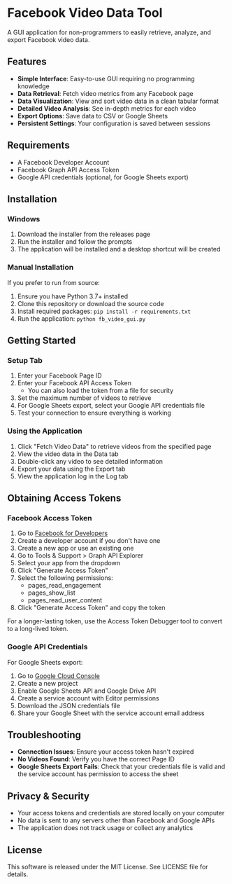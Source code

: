 # Facebook Video Data Tool

A GUI application for non-programmers to easily retrieve, analyze, and export Facebook video data.

## Features

- **Simple Interface**: Easy-to-use GUI requiring no programming knowledge
- **Data Retrieval**: Fetch video metrics from any Facebook page
- **Data Visualization**: View and sort video data in a clean tabular format
- **Detailed Video Analysis**: See in-depth metrics for each video
- **Export Options**: Save data to CSV or Google Sheets
- **Persistent Settings**: Your configuration is saved between sessions

## Requirements

- A Facebook Developer Account
- Facebook Graph API Access Token
- Google API credentials (optional, for Google Sheets export)

## Installation

### Windows

1. Download the installer from the releases page
2. Run the installer and follow the prompts
3. The application will be installed and a desktop shortcut will be created

### Manual Installation

If you prefer to run from source:

1. Ensure you have Python 3.7+ installed
2. Clone this repository or download the source code
3. Install required packages: `pip install -r requirements.txt`
4. Run the application: `python fb_video_gui.py`

## Getting Started

### Setup Tab

1. Enter your Facebook Page ID
2. Enter your Facebook API Access Token
   - You can also load the token from a file for security
3. Set the maximum number of videos to retrieve
4. For Google Sheets export, select your Google API credentials file
5. Test your connection to ensure everything is working

### Using the Application

1. Click "Fetch Video Data" to retrieve videos from the specified page
2. View the video data in the Data tab
3. Double-click any video to see detailed information
4. Export your data using the Export tab
5. View the application log in the Log tab

## Obtaining Access Tokens

### Facebook Access Token

1. Go to [Facebook for Developers](https://developers.facebook.com/)
2. Create a developer account if you don't have one
3. Create a new app or use an existing one
4. Go to Tools & Support > Graph API Explorer
5. Select your app from the dropdown
6. Click "Generate Access Token"
7. Select the following permissions:
   - pages_read_engagement
   - pages_show_list
   - pages_read_user_content
8. Click "Generate Access Token" and copy the token

For a longer-lasting token, use the Access Token Debugger tool to convert to a long-lived token.

### Google API Credentials

For Google Sheets export:

1. Go to [Google Cloud Console](https://console.cloud.google.com/)
2. Create a new project
3. Enable Google Sheets API and Google Drive API
4. Create a service account with Editor permissions
5. Download the JSON credentials file
6. Share your Google Sheet with the service account email address

## Troubleshooting

- **Connection Issues**: Ensure your access token hasn't expired
- **No Videos Found**: Verify you have the correct Page ID
- **Google Sheets Export Fails**: Check that your credentials file is valid and the service account has permission to access the sheet

## Privacy & Security

- Your access tokens and credentials are stored locally on your computer
- No data is sent to any servers other than Facebook and Google APIs
- The application does not track usage or collect any analytics

## License

This software is released under the MIT License. See LICENSE file for details.
